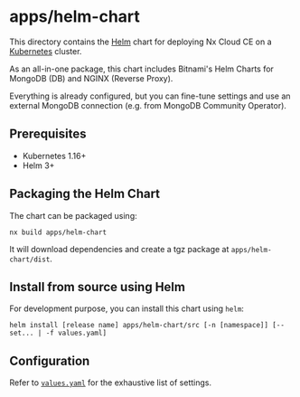 # apps/helm-chart

This directory contains the [Helm](https://helm.sh/) chart for deploying Nx Cloud CE on a [Kubernetes](https://kubernetes.io/) cluster.

As an all-in-one package, this chart includes Bitnami's Helm Charts for MongoDB (DB) and NGINX (Reverse Proxy).

Everything is already configured, but you can fine-tune settings and use an external MongoDB connection (e.g. from MongoDB Community Operator).

## Prerequisites

- Kubernetes 1.16+
- Helm 3+

## Packaging the Helm Chart

The chart can be packaged using:

```shell script
nx build apps/helm-chart
```

It will download dependencies and create a tgz package at `apps/helm-chart/dist`.

## Install from source using Helm

For development purpose, you can install this chart using `helm`:

```shell script
helm install [release name] apps/helm-chart/src [-n [namespace]] [--set... | -f values.yaml]
```

## Configuration

Refer to [`values.yaml`](./src/values.yaml) for the exhaustive list of settings.

